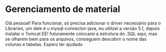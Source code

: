 # Gerenciamento de material
 
Olá pessoal! Para funcionar, só precisa adicionar o driver necessário para o Libraries, um dele é u mysql-connector-java, eu utilizei a versão 5.1, depois instalar 
o Tomcat EE! futuramente colocarei a estrutura do .SQL aqui, mas se olharem bem para os arquivos, conseguem descobrir o nome das colunas e tabelas.
Espero ter ajudado 
